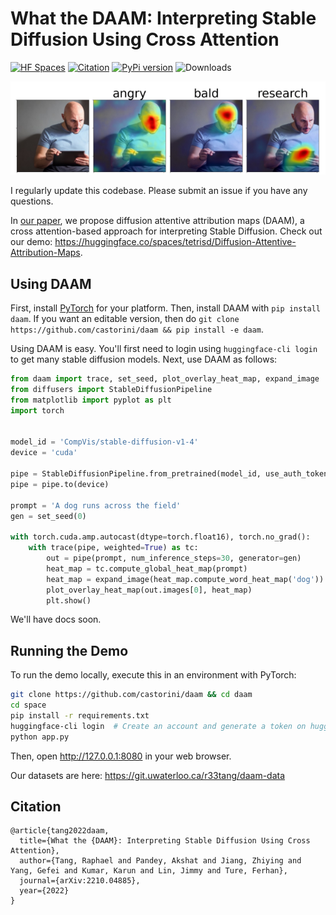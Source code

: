 # What the DAAM: Interpreting Stable Diffusion Using Cross Attention

[![HF Spaces](https://img.shields.io/badge/HuggingFace%20Space-online-green.svg)](https://huggingface.co/spaces/tetrisd/Diffusion-Attentive-Attribution-Maps) [![Citation](https://img.shields.io/badge/Citation-arXiv-blue.svg)](https://gist.githubusercontent.com/daemon/1d126b5d72eb40300af5cccb92a232c6/raw/cd276203a7109bd9512f14afc86eebe8f13049ce/daam-citation.bib) [![PyPi version](https://badgen.net/pypi/v/daam/)](https://pypi.com/project/daam) ![Downloads](https://static.pepy.tech/badge/daam/week)

![example image](example.png)

I regularly update this codebase. Please submit an issue if you have any questions.

In [our paper](https://arxiv.org/abs/2210.04885), we propose diffusion attentive attribution maps (DAAM), a cross attention-based approach for interpreting Stable Diffusion.
Check out our demo: https://huggingface.co/spaces/tetrisd/Diffusion-Attentive-Attribution-Maps.

## Using DAAM

First, install [PyTorch](https://pytorch.org) for your platform.
Then, install DAAM with `pip install daam`. If you want an editable version, then do `git clone https://github.com/castorini/daam && pip install -e daam`.

Using DAAM is easy.
You'll first need to login using `huggingface-cli login` to get many stable diffusion models.
Next, use DAAM as follows:

```python
from daam import trace, set_seed, plot_overlay_heat_map, expand_image
from diffusers import StableDiffusionPipeline
from matplotlib import pyplot as plt
import torch


model_id = 'CompVis/stable-diffusion-v1-4'
device = 'cuda'

pipe = StableDiffusionPipeline.from_pretrained(model_id, use_auth_token=True)
pipe = pipe.to(device)

prompt = 'A dog runs across the field'
gen = set_seed(0)

with torch.cuda.amp.autocast(dtype=torch.float16), torch.no_grad():
    with trace(pipe, weighted=True) as tc:
        out = pipe(prompt, num_inference_steps=30, generator=gen)
        heat_map = tc.compute_global_heat_map(prompt)
        heat_map = expand_image(heat_map.compute_word_heat_map('dog'))
        plot_overlay_heat_map(out.images[0], heat_map)
        plt.show()
```

We'll have docs soon. 

## Running the Demo

To run the demo locally, execute this in an environment with PyTorch:
```bash
git clone https://github.com/castorini/daam && cd daam
cd space
pip install -r requirements.txt
huggingface-cli login  # Create an account and generate a token on huggingface.co
python app.py
```

Then, open http://127.0.0.1:8080 in your web browser.

Our datasets are here: https://git.uwaterloo.ca/r33tang/daam-data

## Citation
```
@article{tang2022daam,
  title={What the {DAAM}: Interpreting Stable Diffusion Using Cross Attention},
  author={Tang, Raphael and Pandey, Akshat and Jiang, Zhiying and Yang, Gefei and Kumar, Karun and Lin, Jimmy and Ture, Ferhan},
  journal={arXiv:2210.04885},
  year={2022}
}
```
